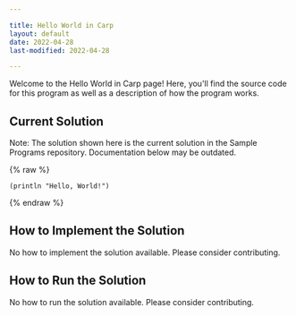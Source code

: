 ```yaml
---

title: Hello World in Carp
layout: default
date: 2022-04-28
last-modified: 2022-04-28

---
```


Welcome to the Hello World in Carp page! Here, you'll find the source code for this program as well as a description of how the program works.

## Current Solution

Note: The solution shown here is the current solution in the Sample Programs repository. Documentation below may be outdated.

{% raw %}

```Carp
(println "Hello, World!")

```

{% endraw %}

## How to Implement the Solution

No how to implement the solution available. Please consider contributing.

## How to Run the Solution

No how to run the solution available. Please consider contributing.